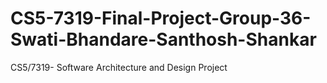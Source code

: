 # CS5-7319-Final-Project-Group-36-Swati-Bhandare-Santhosh-Shankar
CS5/7319- Software Architecture and Design Project 
